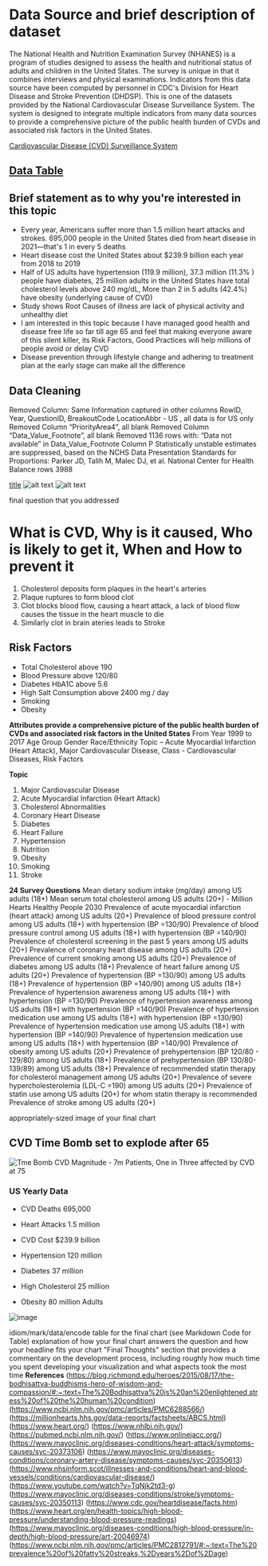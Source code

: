 # Data Source and brief description of dataset
The National Health and Nutrition Examination Survey (NHANES) is a program of studies designed to assess the health and nutritional status of adults and children in the United States. 
The survey is unique in that it combines interviews and physical examinations. Indicators from this data source have been computed by personnel in CDC's Division for Heart Disease and Stroke Prevention (DHDSP). 
This is one of the datasets provided by the National Cardiovascular Disease Surveillance System. The system is designed to integrate multiple indicators from many data sources to provide a comprehensive
picture of the public health burden of CVDs and associated risk factors in the United States.

[Cardiovascular Disease (CVD) Surveillance System](https://healthdata.gov/dataset/National-Health-and-Nutrition-Examination-Survey-N/5qtx-zbdc)

## [Data Table](https://github.com/odu-cs625-datavis/fall23-asv-arunthakurGithub/blob/df40836dfa38add02741af29a6edde7e329d1c4f/Cardiovascular_Disease_Prevalence_RiskFactors_Table_forPython.csv)

## Brief statement as to why you're interested in this topic
- Every year, Americans suffer more than 1.5 million heart attacks and strokes. 695,000 people in the United States died from heart disease in 2021—that's 1 in every 5 deaths
- Heart disease cost the United States about $239.9 billion each year from 2018 to 2019
- Half of US adults have hypertension (119.9 million), 37.3 million (11.3% )  people have diabetes, 25 million adults in the United States have total cholesterol levels above 240 mg/dL, More than 2 in 5 adults (42.4%) have obesity (underlying cause of CVD)
- Study shows Root Causes of illness are lack of physical activity and unhealthy diet
- I am interested in this topic because I have managed good health and disease free life so far till age 65 and feel that making everyone aware of this silent killer, its Risk Factors, Good Practices will help millions of people avoid or delay CVD
- Disease prevention through lifestyle change and adhering to treatment plan at the early stage can make all the difference

## Data Cleaning
Removed Column: Same Information captured in other columns
RowID, Year, QuestionID, BreakoutCode
LocationAbbr - US , all data is for US only
Removed Column “PriorityArea4”, all blank
Removed Column “Data_Value_Footnote”, all blank
Removed 1136 rows with: “Data not available” in Data_Value_Footnote Column P
Statistically unstable estimates are suppressed, based on the NCHS Data Presentation Standards for Proportions: Parker JD, Talih M, Malec DJ, et al. National Center for Health 
Balance rows 3988


[title](https://www.example.com)
![alt text](image.jpg)
![alt text](image.jpg)

final question that you addressed
# What is CVD, Why is it caused, Who is likely to get it, When and How to prevent it 
1. Cholesterol deposits form plaques in the heart's arteries
2. Plaque ruptures to form blood clot
3. Clot blocks blood flow, causing a heart attack, a lack of blood flow causes the tissue in the heart muscle to die
4. Similarly clot in brain ateries leads to Stroke

## Risk Factors
- Total Cholesterol above 190
- Blood Pressure above 120/80
- Diabetes HbA1C above 5.6
- High Salt Consumption above 2400 mg / day
- Smoking
- Obesity

**Attributes provide a comprehensive picture of the public health burden of CVDs and associated risk factors in the United States**
From Year 1999 to 2017
Age Group
Gender
Race/Ethnicity
Topic – Acute Myocardial Infarction (Heart Attack), Major Cardiovascular Disease,
Class - Cardiovascular Diseases, Risk Factors 

**Topic**
1. Major Cardiovascular Disease
2. Acute Myocardial Infarction (Heart Attack) 
3. Cholesterol Abnormalities 
4. Coronary Heart Disease 
5. Diabetes 
6. Heart Failure 
7. Hypertension
8. Nutrition
9. Obesity
10. Smoking
11. Stroke

**24 Survey Questions**
Mean dietary sodium intake (mg/day) among US adults (18+)
Mean serum total cholesterol among US adults (20+) - Million Hearts Healthy People 2030
Prevalence of acute myocardial infarction (heart attack) among US adults (20+)
Prevalence of blood pressure control among US adults (18+) with hypertension (BP =130/90)
Prevalence of blood pressure control among US adults (18+) with hypertension (BP =140/90)
Prevalence of cholesterol screening in the past 5 years among US adults (20+)
Prevalence of coronary heart disease among US adults (20+)
Prevalence of current smoking among US adults (20+)
Prevalence of diabetes among US adults (18+)
Prevalence of heart failure among US adults (20+)
Prevalence of hypertension (BP =130/90) among US adults (18+)
Prevalence of hypertension (BP =140/90) among US adults (18+)
Prevalence of hypertension awareness among US adults (18+) with hypertension (BP =130/90)
Prevalence of hypertension awareness among US adults (18+) with hypertension (BP =140/90)
Prevalence of hypertension medication use among US adults (18+) with hypertension (BP =130/90)
Prevalence of hypertension medication use among US adults (18+) with hypertension (BP =140/90)
Prevalence of hypertension medication use among US adults (18+) with hypertension (BP =140/90)
Prevalence of obesity among US adults (20+)
Prevalence of prehypertension (BP 120/80 - 129/80) among US adults (18+)
Prevalence of prehypertension (BP 130/80-139/89) among US adults (18+)
Prevalence of recommended statin therapy for cholesterol management among US adults (20+)
Prevalence of severe hypercholesterolemia (LDL-C =190) among US adults (20+)
Prevalence of statin use among US adults (20+) for whom statin therapy is recommended
Prevalence of stroke among US adults (20+)


appropriately-sized image of your final chart
## CVD Time Bomb set to explode after 65
![Tme Bomb](CVD_AgeCategory_2017-18.jpg)
CVD Magnitude - 7m Patients, One in Three affected by CVD at 75

### US Yearly Data

- CVD Deaths 695,000

- Heart Attacks 1.5 million

- CVD Cost $239.9 billion
  
- Hypertension 120 million

- Diabetes 37 million

- High Cholesterol 25 million

- Obesity 80 million Adults
  
![image](https://github.com/arunthakurGithub/public-fall23-aveerasa/assets/13259015/c44e2a13-1d41-4fc8-88b0-e69c464687f5)


idiom/mark/data/encode table for the final chart (see Markdown Code for Table)
explanation of how your final chart answers the question and how your headline fits your chart
"Final Thoughts" section that provides a commentary on the development process, including roughly how much time you spent developing your visualization and what aspects took the most time
**References**
(https://blog.richmond.edu/heroes/2015/08/17/the-bodhisattva-buddhisms-hero-of-wisdom-and-compassion/#:~:text=The%20Bodhisattva%20is%20an%20enlightened,stress%20of%20the%20human%20condition)
(https://www.ncbi.nlm.nih.gov/pmc/articles/PMC6288566/)
(https://millionhearts.hhs.gov/data-reports/factsheets/ABCS.html)
(https://www.heart.org/)
(https://www.nhlbi.nih.gov/)
(https://pubmed.ncbi.nlm.nih.gov/)
(https://www.onlinejacc.org/)
(https://www.mayoclinic.org/diseases-conditions/heart-attack/symptoms-causes/syc-20373106)
(https://www.mayoclinic.org/diseases-conditions/coronary-artery-disease/symptoms-causes/syc-20350613)
(https://www.nhsinform.scot/illnesses-and-conditions/heart-and-blood-vessels/conditions/cardiovascular-disease/)
(https://www.youtube.com/watch?v=TqNjk2td3-g)
(https://www.mayoclinic.org/diseases-conditions/stroke/symptoms-causes/syc-20350113)
(https://www.cdc.gov/heartdisease/facts.htm)
(https://www.heart.org/en/health-topics/high-blood-pressure/understanding-blood-pressure-readings)
(https://www.mayoclinic.org/diseases-conditions/high-blood-pressure/in-depth/high-blood-pressure/art-20046974)
(https://www.ncbi.nlm.nih.gov/pmc/articles/PMC2812791/#:~:text=The%20prevalence%20of%20fatty%20streaks,%2Dyears%2Dof%2Dage)

